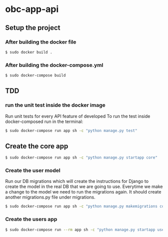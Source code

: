 # obc-app-api

## Setup the project

### After building the docker file
```bash
$ sudo docker build .
```

### After building the docker-compose.yml
```bash
$ sudo docker-compose build
```

## TDD 
### run the unit test inside the docker image
Run unit tests for every API feature of developed
To run the test inside docker-composed run in the terminal: 

```bash
$ sudo docker-compose run app sh -c "python manage.py test"
``` 

## Create the core app
```bash
$ sudo docker-compose run app sh -c "python manage.py startapp core"
```

### Create the user model
Run our DB migrations which will create the instructions for Django to create the model in the real DB that we are going to use.
Everytime we make a change to the model we need to run the migrations again. It should create another migrations.py file under migrations. 

```bash
$ sudo docker-compose run app sh -c "python manage.py makemigrations core"
```

### Create the users app
```bash
$ sudo docker-compose run --rm app sh -c "python manage.py startapp user"
```